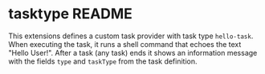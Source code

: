 # tasktype README

This extensions defines a custom task provider with task type `hello-task`. When executing the task, it runs a shell command that echoes the text "Hello User!". After a task (any task) ends it shows an information message with the fields `type` and `taskType` from the task definition.